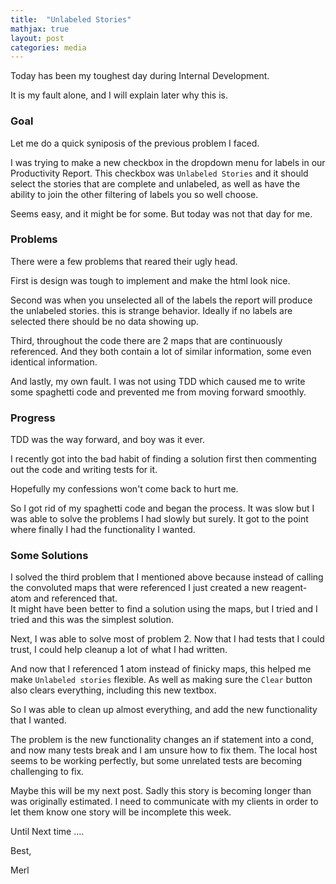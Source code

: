 ```yaml
---
title:  "Unlabeled Stories"
mathjax: true
layout: post
categories: media
---
```


Today has been my toughest day during Internal Development. 

It is my fault alone, and I will explain later why this is. 

### Goal

Let me do a quick syniposis of the previous problem I faced. 

I was trying to make a new checkbox in the dropdown menu for labels in our Productivity Report. 
This checkbox was `Unlabeled Stories` and it should select the stories that are complete and unlabeled, as well as have the ability to join the other filtering of labels you so well choose. 

Seems easy, and it might be for some. But today was not that day for me. 

### Problems

There were a few problems that reared their ugly head. 

First is design was tough to implement and make the html look nice. 

Second was when you unselected all of the labels the report will produce the unlabeled stories. 
this is strange behavior. Ideally if no labels are selected there should be no data showing up.

Third, throughout the code there are 2 maps that are continuously referenced. And they both contain a lot of
similar information, some even identical information. 

And lastly, my own fault. I was not using TDD which caused me to write some spaghetti code and prevented me from moving forward smoothly. 

### Progress

TDD was the way forward, and boy was it ever. 

I recently got into the bad habit of finding a solution first then commenting out the code and writing tests for it. 

Hopefully my confessions won't come back to hurt me. 

So I got rid of my spaghetti code and began the process. It was slow but I was able to solve the problems I had slowly but surely. It got to the point where finally I had the functionality I wanted. 

### Some Solutions

I solved the third problem that I mentioned above because instead of calling the convoluted maps that were referenced I just created a new reagent-atom and referenced that.  
It might have been better to find a solution using the maps, but I tried and I tried and this was the simplest solution. 

Next, I was able to solve most of problem 2. Now that I had tests that I could trust, I could help cleanup a lot of what I had written. 

And now that I referenced 1 atom instead of finicky maps, this helped me make `Unlabeled stories` flexible. As well as making sure the `Clear` button also clears everything, including this new textbox. 

So I was able to clean up almost everything, and add the new functionality that I wanted. 

The problem is the new functionality changes an if statement into a cond, and now many tests break and I am unsure how to fix them. 
The local host seems to be working perfectly, but some unrelated tests are becoming challenging to fix.

Maybe this will be my next post. Sadly this story is becoming longer than was originally estimated. I need to communicate with my clients in order to let them know one story will be incomplete this week. 


Until Next time ....

Best, 

Merl

